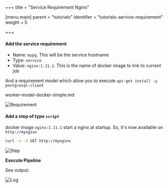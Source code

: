 +++
title = "Service Requirement Nginx"

[menu.main]
parent = "tutorials"
identifier = "tutorials-service-requirement"
weight = 5

+++

#### Add the service requirement

* Name: `mypg`. This will be the service hostname
* Type: `service`
* Value: `nginx:1.11.1`. This is the name of docker image to link to current job

And a requirement model which allow you to execute `apt-get install -y postgresql-client`

worker-model-docker-simple.md

![Requirement](/images/tutorials_service_link_nginx_requirements.png)

#### Add a step of type `script`

docker image `nginx:1.11.1` start a nginx at startup. So, it's now available on `http://mynginx`

```bash
curl -v -X GET http://mynginx
```

![Step](/images/tutorials_service_link_nginx_job.png)

**Execute Pipeline**

See output:

![Log](/images/tutorials_service_link_nginx_log.png)
